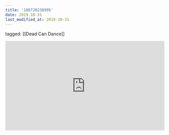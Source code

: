 ```yaml
---
title: '188720238995'
date: 2019-10-31
last_modified_at: 2019-10-31
---
```

tagged: [[Dead Can Dance]]
<iframe allow="accelerometer; autoplay; clipboard-write; encrypted-media; gyroscope; picture-in-picture" allowfullscreen="" frameborder="0" height="281" id="youtube_iframe" src="https://www.youtube.com/embed/Ys5xfdn5rlo?feature=oembed&amp;enablejsapi=1&amp;origin=https://safe.txmblr.com&amp;wmode=opaque" width="500"></iframe>